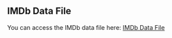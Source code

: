## IMDb Data File

You can access the IMDb data file here: [IMDb Data File](https://drive.google.com/file/d/1LCMX5FF7wpUGo3zOiG6ddXQJUpNVX3xf/view?usp=drive_link)

